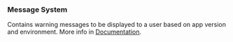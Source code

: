 ### Message System

Contains warning messages to be displayed to a user based on app version and environment. More info in [Documentation](../../docs/features/message-system).
